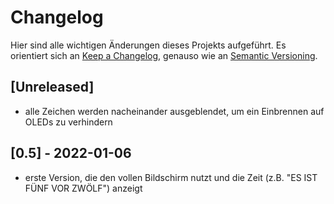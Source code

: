 # Changelog

Hier sind alle wichtigen Änderungen dieses Projekts aufgeführt.
Es orientiert sich an 
[Keep a Changelog](https://keepachangelog.com/en/1.0.0/),
genauso wie an [Semantic Versioning](https://semver.org/spec/v2.0.0.html).


## [Unreleased]

- alle Zeichen werden nacheinander ausgeblendet, um ein Einbrennen auf OLEDs zu verhindern


## [0.5] - 2022-01-06

- erste Version, die den vollen Bildschirm nutzt und die Zeit (z.B. "ES IST FÜNF VOR ZWÖLF") anzeigt
